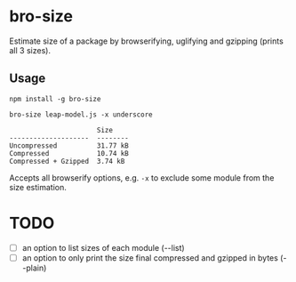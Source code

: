 # bro-size

Estimate size of a package by browserifying, uglifying and gzipping (prints all 3 sizes).

## Usage

```
npm install -g bro-size
```

```
bro-size leap-model.js -x underscore

                      Size
--------------------  --------
Uncompressed          31.77 kB
Compressed            10.74 kB
Compressed + Gzipped  3.74 kB

```

Accepts all browserify options, e.g. `-x` to exclude some module from the size estimation.


# TODO

- [ ] an option to list sizes of each module (--list)
- [ ] an option to only print the size final compressed and gzipped in bytes (--plain)